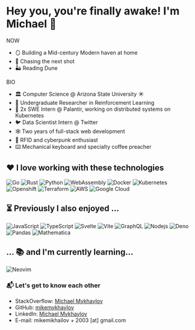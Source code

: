 # Hey you, you're finally awake! I'm Michael 🖖

NOW

- 🪞 Building a Mid-century Modern haven at home
- 📸 Chasing the next shot
- 🏜️ Reading Dune

BIO

- 🏛️ Computer Science @ Arizona State University ☀️
- 🤖 Undergraduate Researcher in Reinforcement Learning
- 🔮 2x SWE Intern @ Palantir, working on distributed systems on Kubernetes
- 🐦 Data Scientist Intern @ Twitter
- 🕸️ Two years of full-stack web development 
- 📡 RFID and cyberpunk enthusiast
- ⌨️ Mechanical keyboard and specialty coffee preacher

## ❤️ I love working with these technologies

<p>
<img alt="Go" src="https://img.shields.io/badge/-Go-00ADD8?logo=go&logoColor=white" />
<img alt="Rust" src="https://img.shields.io/badge/-Rust-000000?logo=rust&logoColor=white" />
<img alt="Python" src="https://img.shields.io/badge/-Python-3776AB?logo=python&logoColor=white" />
<img alt="WebAssembly" src="https://img.shields.io/badge/-WASM-654FF0?logo=webassembly&logoColor=white" />
<img alt="Docker" src="https://img.shields.io/badge/-Docker-2496ED?logo=docker&logoColor=white" />
<img alt="Kubernetes" src="https://img.shields.io/badge/-Kubernetes-326CE5?logo=kubernetes&logoColor=white" />
<img alt="Openshift" src="https://img.shields.io/badge/-Openshift-EE0000?logo=redhatopenshift&logoColor=white" />
<img alt="Terraform" src="https://img.shields.io/badge/-Terraform-844FBA?logo=terraform&logoColor=white" />
<img alt="AWS" src="https://img.shields.io/badge/-AWS-FF9900?logo=amazon-web-services&logoColor=white" />
<img alt="Google Cloud" src="https://img.shields.io/badge/-Google_Cloud-4285F4?logo=google-cloud&logoColor=white" />
</p>

## ⏳ Previously I also enjoyed ...

<p>
<img alt="JavaScript" src="https://img.shields.io/badge/-JavaScript-d9b218?logo=javascript&logoColor=white" /> 
<img alt="TypeScript" src="https://img.shields.io/badge/-TypeScript-3178C6?logo=typescript&logoColor=white" /> 
<img alt="Svelte" src="https://img.shields.io/badge/-Svelte-ff3e00?logo=svelte&logoColor=white" /> 
<img alt="Vite" src="https://img.shields.io/badge/-Vite-646CFF?logo=vite&logoColor=white" /> 
<img alt="GraphQL" src="https://img.shields.io/badge/-GraphQL-E10098?logo=graphql&logoColor=white" />
<img alt="Nodejs" src="https://img.shields.io/badge/-Node.js-43853d?logo=Node.js&logoColor=white" />
<img alt="Deno" src="https://img.shields.io/badge/-Deno-000?logo=deno&logoColor=white" />
<img alt="Pandas" src="https://img.shields.io/badge/-Pandas-150458?logo=pandas&logoColor=white" />
<img alt="Mathematica" src="https://img.shields.io/badge/-Mathematica-DD1100?logo=wolframmathematica&logoColor=white" />
</p>

## ... 📚 and I'm currently learning...

<p>
<img alt="Neovim" src="https://img.shields.io/badge/-Neovim-57A143?logo=neovim&logoColor=white" />
</p>

### 📬 Let's get to know each other

- StackOverflow: [Michael Mykhaylov](https://stackoverflow.com/users/12770693/michael-mykhaylov)
- GitHub: [mikemykhaylov](https://github.com/mikemykhaylov)
- LinkedIn: [Michael Mykhaylov](https://www.linkedin.com/in/mikemykhaylov/)
- E-mail: mikemikhailov + 2003 \[at\] gmail.com
